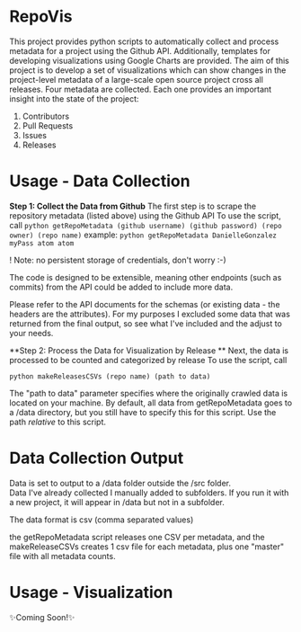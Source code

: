 # RepoVis
This project provides python scripts to automatically collect and process metadata for a project using the Github API. Additionally, templates for developing visualizations using Google Charts are provided. The aim of this project is to develop a set of visualizations which can show changes in the project-level metadata of a large-scale open source project cross all releases. 
Four metadata are collected. Each one provides an important insight into the state of the project:
1. Contributors
2. Pull Requests
3. Issues
4. Releases

# Usage - Data Collection

**Step 1: Collect the Data from Github**
The first step is to scrape the repository metadata (listed above) using the Github API
To use the script, call 
`python getRepoMetadata (github username) (github password) (repo owner) (repo name)`
example:
 `python getRepoMetadata DanielleGonzalez myPass atom atom`
 
 ! Note: no persistent storage of credentials, don't worry :-)

The code is designed to be extensible, meaning other endpoints (such as commits) from the API could be added to include more data.

Please refer to the API documents for the schemas (or existing data - the headers are the attributes). For my purposes I excluded some data that was returned from the final output, so see what I've included and the adjust to your needs. 

**Step 2: Process the Data for Visualization by Release **
Next, the data is processed to be counted and categorized by release
To use the script, call

`python makeReleasesCSVs (repo name) (path to data)`

The "path to data" parameter specifies where the originally crawled data is located on your machine. By default, all data from getRepoMetadata goes to a /data directory, but you still have to specify this for this script. Use the path *relative* to this script.

# Data Collection Output
Data is set to output to a /data folder outside the /src folder.  
Data I've already collected I manually added to subfolders. If you run it with a new project, it will appear in /data but not in a subfolder.

The data format is csv (comma separated values)

the getRepoMetadata script releases one CSV per metadata, and the makeReleaseCSVs creates 1 csv file for each metadata, plus one "master" file with all metadata counts. 

# Usage - Visualization

:sparkles:Coming Soon!:sparkles:
